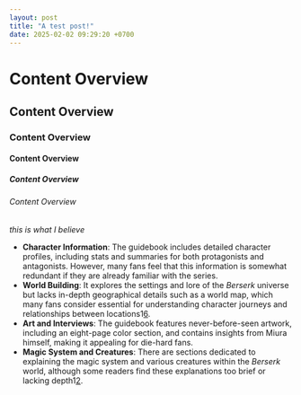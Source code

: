 ```yaml
---
layout: post
title: "A test post!"
date: 2025-02-02 09:29:20 +0700
---
```


# Content Overview

## Content Overview

### Content Overview

#### Content Overview

##### Content Overview

###### Content Overview

_this is what I believe_

- **Character Information**: The guidebook includes detailed character profiles, including stats and summaries for both protagonists and antagonists. However, many fans feel that this information is somewhat redundant if they are already familiar with the series.
- **World Building**: It explores the settings and lore of the _Berserk_ universe but lacks in-depth geographical details such as a world map, which many fans consider essential for understanding character journeys and relationships between locations1[6](https://www.reddit.com/r/Berserk/comments/sm0f2y/what_is_this_berserk_official_guidebook/).
- **Art and Interviews**: The guidebook features never-before-seen artwork, including an eight-page color section, and contains insights from Miura himself, making it appealing for die-hard fans.
- **Magic System and Creatures**: There are sections dedicated to explaining the magic system and various creatures within the _Berserk_ world, although some readers find these explanations too brief or lacking depth1[2](https://www.goodreads.com/book/show/36592186-berserk-official-guidebook).
